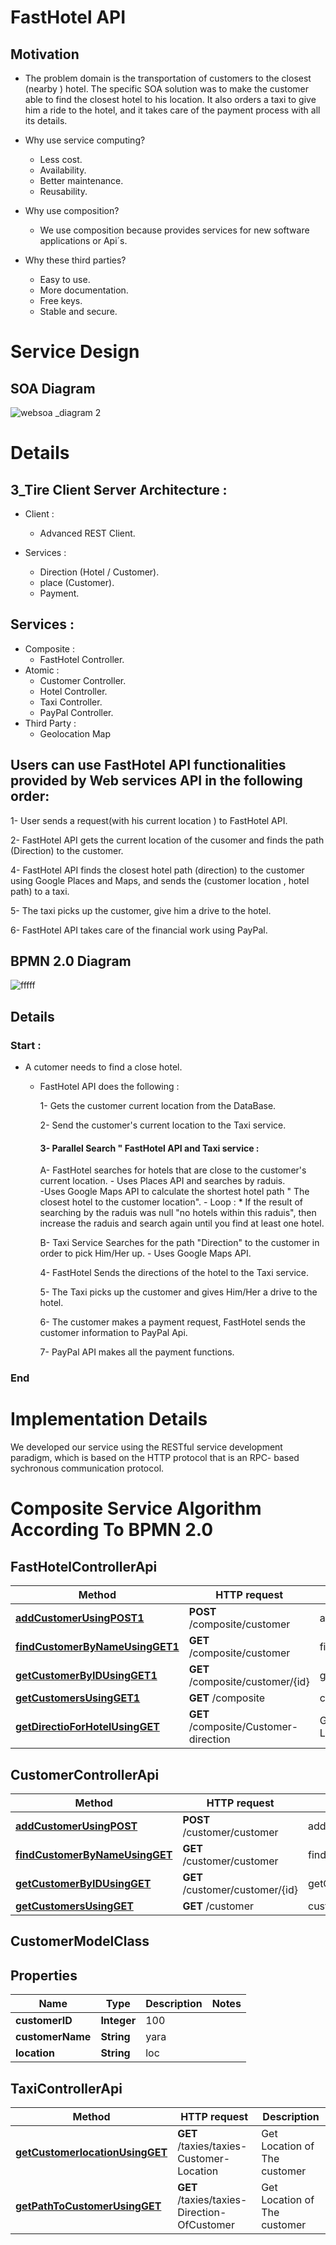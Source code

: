 # FastHotel API

 ## Motivation
   * The problem domain is the transportation of customers to the closest (nearby ) hotel.
      The specific SOA solution was to make the customer able to find the closest hotel to his location. It also orders a taxi to give         him a ride to the hotel, and it takes care of the payment process with all its details.

 * Why use service computing?
    - Less cost.
    - Availability.
    - Better maintenance.
    - Reusability.
  
 * Why use composition?
      - We use composition because provides services for new software applications or Api´s.
  
 * Why these third parties?
    - Easy to use.
    - More documentation.
    - Free keys.
    - Stable and secure.

# Service Design

  ## SOA Diagram

   ![websoa _diagram 2](https://user-images.githubusercontent.com/37571215/50399502-9b106380-0788-11e9-9b06-b0f369fb2bea.png)
   
# Details

 ## 3_Tire Client Server Architecture :
  * Client :
    - Advanced REST Client.
    
  * Services :
    - Direction (Hotel / Customer).
    - place (Customer).
    - Payment.
  
 
 ## Services : 
  * Composite : 
    - FastHotel Controller.
  * Atomic : 
    - Customer Controller.
    - Hotel Controller.
    - Taxi Controller.
    - PayPal Controller.
  * Third Party : 
    - Geolocation Map
    
 ## Users can use FastHotel API functionalities provided by Web services API in the following order:
 
   1-  User sends a request(with his current location ) to FastHotel API.
   
   2-  FastHotel API gets the current location of the cusomer and finds the path (Direction) to the customer.
   
   4-  FastHotel API finds the closest hotel path (direction) to the customer using Google Places and Maps, and sends the (customer             location , hotel path) to a taxi.
   
   5-  The taxi picks up the customer, give him a drive to the hotel.
   
   6-  FastHotel API takes care of the financial work using PayPal.
   



  ## BPMN 2.0 Diagram

   ![fffff](https://user-images.githubusercontent.com/44376115/50550208-2d76a280-0c74-11e9-8981-f5ac940d2a96.png)
   
 ## Details
  ### Start : 
   * A cutomer needs to find a close hotel.
   
     - FastHotel API does the following :
     
         1- Gets the customer current location from the DataBase.
        
         2- Send the customer's current location to the Taxi service.
         #### 3- Parallel Search " FastHotel API and Taxi service : 
         
          A- FastHotel searches for hotels that are close to the customer's current location.
               - Uses Places API and searches by raduis.    
               -Uses Google Maps API to calculate the shortest hotel path " The closest hotel to the customer location".
               - Loop : 
                      * If the result of searching by the raduis was null "no hotels within this raduis", then increase the raduis and                           search again until you find at least one hotel.
              
          B- Taxi Service Searches for the path "Direction" to the customer in order to pick Him/Her up.
              - Uses Google Maps API.
              
         4- FastHotel Sends the directions of the hotel to the Taxi service.
        
         5- The Taxi picks up the customer and gives Him/Her a drive to the hotel.
        
         6- The customer makes a payment request, FastHotel sends the customer information to PayPal Api.
        
         7- PayPal API makes all the payment functions.
        
  ### End
    
   

# Implementation Details
  We developed our service using the RESTful service development paradigm, which is based on the HTTP protocol that is an RPC- based       sychronous communication protocol.

# Composite Service Algorithm According To BPMN 2.0

  ## FastHotelControllerApi


Method | HTTP request | Description
------------- | ------------- | -------------
[**addCustomerUsingPOST1**](FastHotelControllerApi.md#addCustomerUsingPOST1) | **POST** /composite/customer | addCustomer
[**findCustomerByNameUsingGET1**](FastHotelControllerApi.md#findCustomerByNameUsingGET1) | **GET** /composite/customer | findCustomerByName
[**getCustomerByIDUsingGET1**](FastHotelControllerApi.md#getCustomerByIDUsingGET1) | **GET** /composite/customer/{id} | getCustomerByID
[**getCustomersUsingGET1**](FastHotelControllerApi.md#getCustomersUsingGET1) | **GET** /composite | customers
[**getDirectioForHotelUsingGET**](FastHotelControllerApi.md#getDirectioForHotelUsingGET) | **GET** /composite/Customer-direction | Get Customer by Location

  ## CustomerControllerApi


Method | HTTP request | Description
------------- | ------------- | -------------
[**addCustomerUsingPOST**](CustomerControllerApi.md#addCustomerUsingPOST) | **POST** /customer/customer | addCustomer
[**findCustomerByNameUsingGET**](CustomerControllerApi.md#findCustomerByNameUsingGET) | **GET** /customer/customer | findCustomerByName
[**getCustomerByIDUsingGET**](CustomerControllerApi.md#getCustomerByIDUsingGET) | **GET** /customer/customer/{id} | getCustomerByID
[**getCustomersUsingGET**](CustomerControllerApi.md#getCustomersUsingGET) | **GET** /customer | customers


  ## CustomerModelClass

   ## Properties
Name | Type | Description | Notes
------------ | ------------- | ------------- | -------------
**customerID** | **Integer** | 100 | 
**customerName** | **String** | yara | 
**location** | **String** | loc | 

 ## TaxiControllerApi



Method | HTTP request | Description
------------- | ------------- | -------------
[**getCustomerlocationUsingGET**](TaxiControllerApi.md#getCustomerlocationUsingGET) | **GET** /taxies/taxies-Customer-Location | Get Location of The customer
[**getPathToCustomerUsingGET**](TaxiControllerApi.md#getPathToCustomerUsingGET) | **GET** /taxies/taxies-Direction-OfCustomer | Get Location of The customer

 
